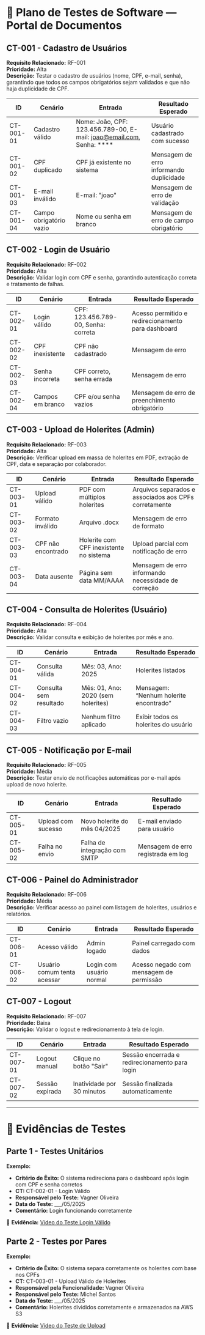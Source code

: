 # 🧪 Plano de Testes de Software — Portal de Documentos

## CT-001 - Cadastro de Usuários

**Requisito Relacionado:** RF-001  
**Prioridade:** Alta  
**Descrição:** Testar o cadastro de usuários (nome, CPF, e-mail, senha), garantindo que todos os campos obrigatórios sejam validados e que não haja duplicidade de CPF.

| ID        | Cenário                 | Entrada                                                                  | Resultado Esperado                      |
| --------- | ----------------------- | ------------------------------------------------------------------------ | --------------------------------------- |
| CT-001-01 | Cadastro válido         | Nome: João, CPF: 123.456.789-00, E-mail: joao@email.com, Senha: \*\*\*\* | Usuário cadastrado com sucesso          |
| CT-001-02 | CPF duplicado           | CPF já existente no sistema                                              | Mensagem de erro informando duplicidade |
| CT-001-03 | E-mail inválido         | E-mail: "joao"                                                           | Mensagem de erro de validação           |
| CT-001-04 | Campo obrigatório vazio | Nome ou senha em branco                                                  | Mensagem de erro de campo obrigatório   |

## CT-002 - Login de Usuário

**Requisito Relacionado:** RF-002  
**Prioridade:** Alta  
**Descrição:** Validar login com CPF e senha, garantindo autenticação correta e tratamento de falhas.

| ID        | Cenário          | Entrada                             | Resultado Esperado                                 |
| --------- | ---------------- | ----------------------------------- | -------------------------------------------------- |
| CT-002-01 | Login válido     | CPF: 123.456.789-00, Senha: correta | Acesso permitido e redirecionamento para dashboard |
| CT-002-02 | CPF inexistente  | CPF não cadastrado                  | Mensagem de erro                                   |
| CT-002-03 | Senha incorreta  | CPF correto, senha errada           | Mensagem de erro                                   |
| CT-002-04 | Campos em branco | CPF e/ou senha vazios               | Mensagem de erro de preenchimento obrigatório      |

## CT-003 - Upload de Holerites (Admin)

**Requisito Relacionado:** RF-003  
**Prioridade:** Alta  
**Descrição:** Verificar upload em massa de holerites em PDF, extração de CPF, data e separação por colaborador.

| ID        | Cenário            | Entrada                                 | Resultado Esperado                                    |
| --------- | ------------------ | --------------------------------------- | ----------------------------------------------------- |
| CT-003-01 | Upload válido      | PDF com múltiplos holerites             | Arquivos separados e associados aos CPFs corretamente |
| CT-003-02 | Formato inválido   | Arquivo .docx                           | Mensagem de erro de formato                           |
| CT-003-03 | CPF não encontrado | Holerite com CPF inexistente no sistema | Upload parcial com notificação de erro                |
| CT-003-04 | Data ausente       | Página sem data MM/AAAA                 | Mensagem de erro informando necessidade de correção   |

## CT-004 - Consulta de Holerites (Usuário)

**Requisito Relacionado:** RF-004  
**Prioridade:** Alta  
**Descrição:** Validar consulta e exibição de holerites por mês e ano.

| ID        | Cenário                | Entrada                            | Resultado Esperado                     |
| --------- | ---------------------- | ---------------------------------- | -------------------------------------- |
| CT-004-01 | Consulta válida        | Mês: 03, Ano: 2025                 | Holerites listados                     |
| CT-004-02 | Consulta sem resultado | Mês: 01, Ano: 2020 (sem holerites) | Mensagem: “Nenhum holerite encontrado” |
| CT-004-03 | Filtro vazio           | Nenhum filtro aplicado             | Exibir todos os holerites do usuário   |

## CT-005 - Notificação por E-mail

**Requisito Relacionado:** RF-005  
**Prioridade:** Média  
**Descrição:** Testar envio de notificações automáticas por e-mail após upload de novo holerite.

| ID        | Cenário            | Entrada                      | Resultado Esperado                 |
| --------- | ------------------ | ---------------------------- | ---------------------------------- |
| CT-005-01 | Upload com sucesso | Novo holerite do mês 04/2025 | E-mail enviado para usuário        |
| CT-005-02 | Falha no envio     | Falha de integração com SMTP | Mensagem de erro registrada em log |

## CT-006 - Painel do Administrador

**Requisito Relacionado:** RF-006  
**Prioridade:** Média  
**Descrição:** Verificar acesso ao painel com listagem de holerites, usuários e relatórios.

| ID        | Cenário                     | Entrada                  | Resultado Esperado                      |
| --------- | --------------------------- | ------------------------ | --------------------------------------- |
| CT-006-01 | Acesso válido               | Admin logado             | Painel carregado com dados              |
| CT-006-02 | Usuário comum tenta acessar | Login com usuário normal | Acesso negado com mensagem de permissão |

## CT-007 - Logout

**Requisito Relacionado:** RF-007  
**Prioridade:** Baixa  
**Descrição:** Validar o logout e redirecionamento à tela de login.

| ID        | Cenário         | Entrada                    | Resultado Esperado                             |
| --------- | --------------- | -------------------------- | ---------------------------------------------- |
| CT-007-01 | Logout manual   | Clique no botão "Sair"     | Sessão encerrada e redirecionamento para login |
| CT-007-02 | Sessão expirada | Inatividade por 30 minutos | Sessão finalizada automaticamente              |

---

# 🧾 Evidências de Testes

## Parte 1 - Testes Unitários

**Exemplo:**

- **Critério de Êxito:** O sistema redireciona para o dashboard após login com CPF e senha corretos
- **CT:** CT-002-01 - Login Válido
- **Responsável pelo Teste:** Vagner Oliveira
- **Data do Teste:** \_\_\_/05/2025
- **Comentário:** Login funcionando corretamente

🎥 **Evidência:** [Vídeo do Teste Login Válido](https://github.com/v4gn32/eHolerite/assets/example-login-video)

## Parte 2 - Testes por Pares

**Exemplo:**

- **Critério de Êxito:** O sistema separa corretamente os holerites com base nos CPFs
- **CT:** CT-003-01 - Upload Válido de Holerites
- **Responsável pela Funcionalidade:** Vagner Oliveira
- **Responsável pelo Teste:** Michel Santos
- **Data do Teste:** \_\_\_/05/2025
- **Comentário:** Holerites divididos corretamente e armazenados na AWS S3

🎥 **Evidência:** [Vídeo do Teste de Upload](https://github.com/v4gn32/eHolerite/assets/example-upload-video)
